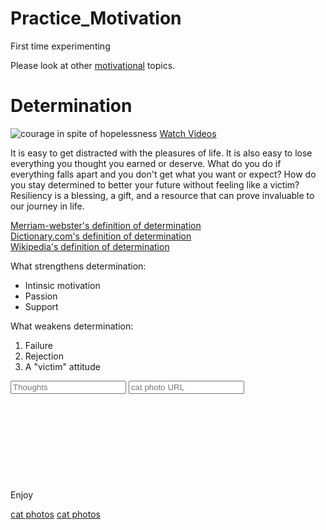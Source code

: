# Practice_Motivation
First time experimenting

<p> Please look at other <a target="_blank" href="http://freecodecamp.org">motivational</a> topics.</p>

<body>
  <h1> Determination</h1>
  <img src="https://encrypted-tbn0.gstatic.com/images?q=tbn:ANd9GcQQArEyzfNHXzWFbWndYt8fZIsiEfEio4h3KOPeVjA4mDM-JXOA" alt="courage in spite of hopelessness">
  <a href="#videos">Watch Videos</a>
    <p>It is easy to get distracted with the pleasures of life. It is also easy to lose everything you thought you earned or deserve. What do you do if everything falls apart and you don't get what you want or expect? How do you stay determined to better your future without feeling like a victim? Resiliency is a blessing, a gift, and a resource that can prove invaluable to our journey in life.</p>
  
<a href="https://www.merriam-webster.com/dictionary/determination" target="_blank">Merriam-webster's definition of determination</a>  
<a href="https://www.dictionary.com/browse/determination" target="_blank">Dictionary.com's definition of determination</a>
<br>
<a href="https://en.wikipedia.org/wiki/Determination" target="_blank">Wikipedia's definition of determination</a>
</body>

<p>What strengthens determination:</p>
  <ul>
    <li>Intinsic motivation</li>
    <li>Passion</li>
    <li>Support</li>
  </ul>
  <p>What weakens determination:</p>
  <ol>
    <li>Failure</li>
    <li>Rejection</li>
    <li>A "victim" attitude</li>
  </ol>

<input type="text" placeholder="Thoughts">
<input type="text" placeholder="cat photo URL">
<main>

<br>
<br>
<br>
<br>
<br>
<br>
<br>
<br>
<br>


<Footer id="videos">Enjoy</footer>

  <a href="http://freecatphotoapp.com" target="_blank">cat photos</a>
  <a target="_blank" href="http://freecatphotoapp.com">cat photos</a>
  
